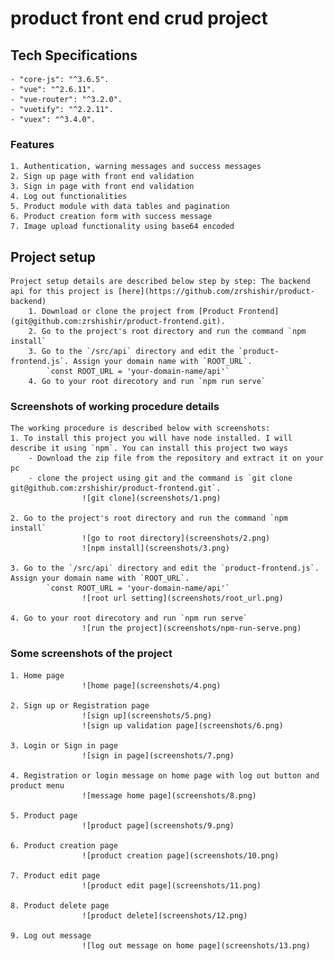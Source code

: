 # product front end crud project

## Tech Specifications
	- "core-js": "^3.6.5".
    - "vue": "^2.6.11".
    - "vue-router": "^3.2.0".
    - "vuetify": "^2.2.11".
    - "vuex": "^3.4.0".


### Features
	1. Authentication, warning messages and success messages
	2. Sign up page with front end validation
	3. Sign in page with front end validation
	4. Log out functionalities
	5. Product module with data tables and pagination
	6. Product creation form with success message
	7. Image upload functionality using base64 encoded

## Project setup
	Project setup details are described below step by step: The backend api for this project is [here](https://github.com/zrshishir/product-backend)
		1. Download or clone the project from [Product Frontend](git@github.com:zrshishir/product-frontend.git). 
		2. Go to the project's root directory and run the command `npm install`
		3. Go to the `/src/api` directory and edit the `product-frontend.js`. Assign your domain name with `ROOT_URL`. 
			`const ROOT_URL = 'your-domain-name/api'`
		4. Go to your root direcotory and run `npm run serve`


### Screenshots of working procedure details
	The working procedure is described below with screenshots:
	1. To install this project you will have node installed. I will describe it using `npm`. You can install this project two ways
		- Download the zip file from the repository and extract it on your pc
		- clone the project using git and the command is `git clone git@github.com:zrshishir/product-frontend.git`. 
					![git clone](screenshots/1.png)

	2. Go to the project's root directory and run the command `npm install`
					![go to root directory](screenshots/2.png)
					![npm install](screenshots/3.png)

	3. Go to the `/src/api` directory and edit the `product-frontend.js`. Assign your domain name with `ROOT_URL`. 
			`const ROOT_URL = 'your-domain-name/api'`
					![root url setting](screenshots/root_url.png)

	4. Go to your root direcotory and run `npm run serve`
					![run the project](screenshots/npm-run-serve.png)

### Some screenshots of the project
	1. Home page 
					![home page](screenshots/4.png)

	2. Sign up or Registration page
					![sign up](screenshots/5.png)
					![sign up validation page](screenshots/6.png)

	3. Login or Sign in page
					![sign in page](screenshots/7.png)

	4. Registration or login message on home page with log out button and product menu
					![message home page](screenshots/8.png)

	5. Product page
					![product page](screenshots/9.png)

	6. Product creation page
					![product creation page](screenshots/10.png)

	7. Product edit page
					![product edit page](screenshots/11.png)

	8. Product delete page
					![product delete](screenshots/12.png)

	9. Log out message
					![log out message on home page](screenshots/13.png)